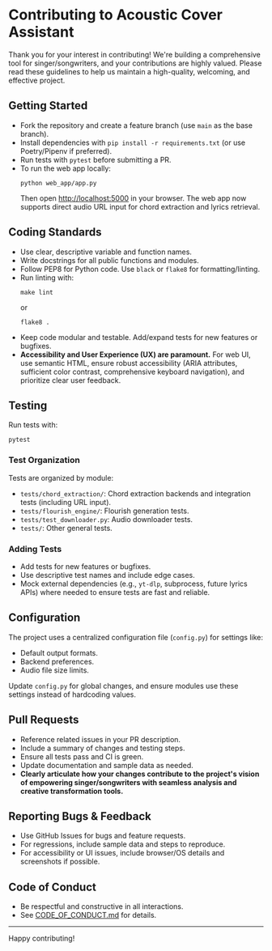 # Contributing to Acoustic Cover Assistant

Thank you for your interest in contributing! We're building a comprehensive tool for singer/songwriters, and your contributions are highly valued. Please read these guidelines to help us maintain a high-quality, welcoming, and effective project.

## Getting Started

*   Fork the repository and create a feature branch (use `main` as the base branch).
*   Install dependencies with `pip install -r requirements.txt` (or use Poetry/Pipenv if preferred).
*   Run tests with `pytest` before submitting a PR.
*   To run the web app locally:
    ```
    python web_app/app.py
    ```
    Then open [http://localhost:5000](http://localhost:5000) in your browser. The web app now supports direct audio URL input for chord extraction and lyrics retrieval.

## Coding Standards

*   Use clear, descriptive variable and function names.
*   Write docstrings for all public functions and modules.
*   Follow PEP8 for Python code. Use `black` or `flake8` for formatting/linting.
*   Run linting with:
    ```
    make lint
    ```
    or
    ```
    flake8 .
    ```
*   Keep code modular and testable. Add/expand tests for new features or bugfixes.
*   **Accessibility and User Experience (UX) are paramount.** For web UI, use semantic HTML, ensure robust accessibility (ARIA attributes, sufficient color contrast, comprehensive keyboard navigation), and prioritize clear user feedback.

## Testing

Run tests with:
```
pytest
```

### Test Organization
Tests are organized by module:
*   `tests/chord_extraction/`: Chord extraction backends and integration tests (including URL input).
*   `tests/flourish_engine/`: Flourish generation tests.
*   `tests/test_downloader.py`: Audio downloader tests.
*   `tests/`: Other general tests.

### Adding Tests
*   Add tests for new features or bugfixes.
*   Use descriptive test names and include edge cases.
*   Mock external dependencies (e.g., `yt-dlp`, subprocess, future lyrics APIs) where needed to ensure tests are fast and reliable.

## Configuration

The project uses a centralized configuration file (`config.py`) for settings like:
*   Default output formats.
*   Backend preferences.
*   Audio file size limits.

Update `config.py` for global changes, and ensure modules use these settings instead of hardcoding values.

## Pull Requests

*   Reference related issues in your PR description.
*   Include a summary of changes and testing steps.
*   Ensure all tests pass and CI is green.
*   Update documentation and sample data as needed.
*   **Clearly articulate how your changes contribute to the project's vision of empowering singer/songwriters with seamless analysis and creative transformation tools.**

## Reporting Bugs & Feedback

*   Use GitHub Issues for bugs and feature requests.
*   For regressions, include sample data and steps to reproduce.
*   For accessibility or UI issues, include browser/OS details and screenshots if possible.

## Code of Conduct

*   Be respectful and constructive in all interactions.
*   See [CODE_OF_CONDUCT.md](CODE_OF_CONDUCT.md) for details.

---

Happy contributing!
